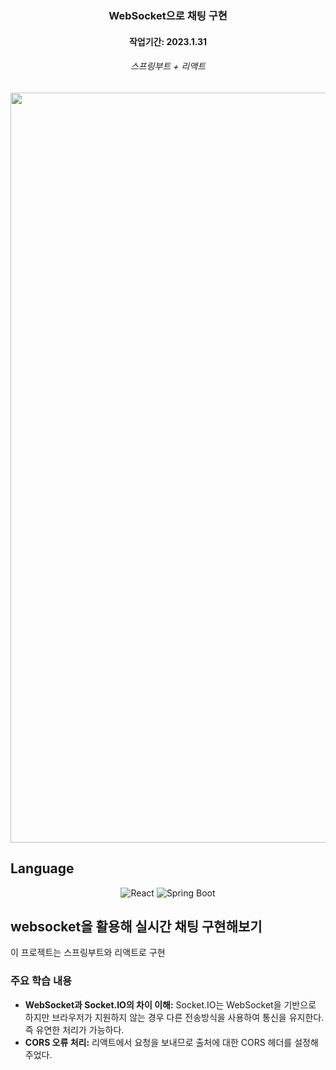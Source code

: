 <h3 align="center">
  WebSocket으로 채팅 구현
</h3>
<h4 align="center">작업기간: 2023.1.31
<h6 align="center">스프링부트 + 리액트</h6>
<p align="center">
  <img src="https://github.com/jungyeon53/Todo-App/assets/150405152/017fa96a-81a7-46df-a1e1-90892e9ec8ef" style="width:1200px">
</p>

<h2 align="">Language</h2>
<div align="center">
  <img alt="React" src="https://img.shields.io/badge/React-61DAFB?&style=for-the-badge&logo=React&logoColor=white"/>
  <img alt="Spring Boot" src="https://img.shields.io/badge/Spring%20Boot-6DB33F?&style=for-the-badge&logo=SpringBoot&logoColor=white"/>
</div>



## websocket을 활용해 실시간 채팅 구현해보기
이 프로젝트는 스프링부트와 리액트로 구현<br />

### 주요 학습 내용 
- **WebSocket과 Socket.IO의 차이 이해:** Socket.IO는 WebSocket을 기반으로 하지만 브라우저가 지원하지 않는 경우 다른 전송방식을 사용하여 통신을 유지한다. 즉 유연한 처리가 가능하다.
- **CORS 오류 처리:** 리액트에서 요청을 보내므로 출처에 대한 CORS 헤더를 설정해주었다.


